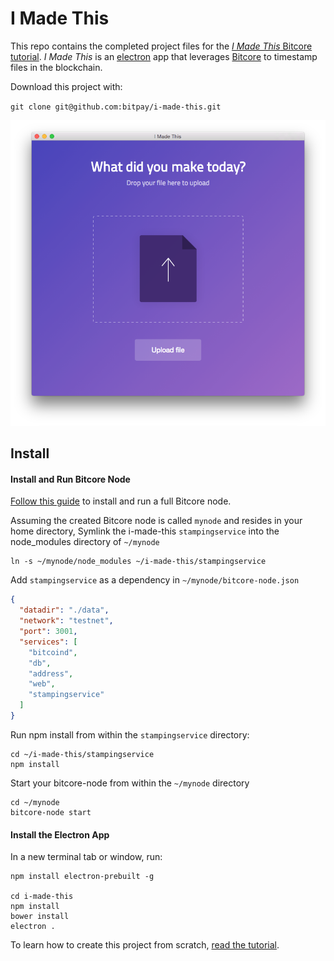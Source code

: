 # I Made This

This repo contains the completed project files for the [*I Made This* Bitcore tutorial](https://bitcore.io/guides/i-made-this). *I Made This* is an [electron](http://electron.atom.io) app that leverages [Bitcore](https://bitcore.io) to timestamp files in the blockchain.

Download this project with:

`git clone git@github.com:bitpay/i-made-this.git`

<p align="center">
  <img src="/screenshot.png" />
</p>

## Install

#### Install and Run Bitcore Node
[Follow this guide](https://bitcore.io/guides/full-node) to install and run a full Bitcore node.

Assuming the created Bitcore node is called `mynode` and resides in your home directory, Symlink the i-made-this `stampingservice` into the node_modules directory of `~/mynode`

```
ln -s ~/mynode/node_modules ~/i-made-this/stampingservice
```

Add `stampingservice` as a dependency in `~/mynode/bitcore-node.json`

```json
{
  "datadir": "./data",
  "network": "testnet",
  "port": 3001,
  "services": [
    "bitcoind",
    "db",
    "address",
    "web",
    "stampingservice"
  ]
}
```

Run npm install from within the `stampingservice` directory:

```
cd ~/i-made-this/stampingservice
npm install
```

Start your bitcore-node from within the ```~/mynode``` directory

```
cd ~/mynode
bitcore-node start
```

#### Install the Electron App

In a new terminal tab or window, run:
```
npm install electron-prebuilt -g

cd i-made-this
npm install
bower install
electron .
```

To learn how to create this project from scratch, [read the tutorial](http://www.bitcore.io/guides/i-made-this).
